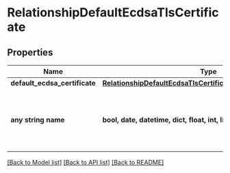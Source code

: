 # RelationshipDefaultEcdsaTlsCertificate


## Properties
Name | Type | Description | Notes
------------ | ------------- | ------------- | -------------
**default_ecdsa_certificate** | [**RelationshipDefaultEcdsaTlsCertificateDefaultEcdsaCertificate**](RelationshipDefaultEcdsaTlsCertificateDefaultEcdsaCertificate.md) |  | [optional] 
**any string name** | **bool, date, datetime, dict, float, int, list, str, none_type** | any string name can be used but the value must be the correct type | [optional]

[[Back to Model list]](../README.md#documentation-for-models) [[Back to API list]](../README.md#documentation-for-api-endpoints) [[Back to README]](../README.md)


